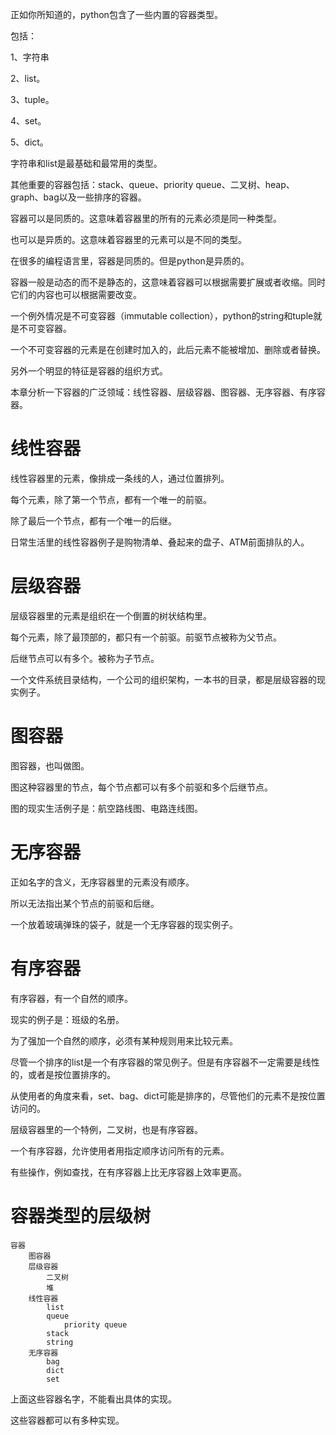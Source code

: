 正如你所知道的，python包含了一些内置的容器类型。

包括：

1、字符串

2、list。

3、tuple。

4、set。

5、dict。

字符串和list是最基础和最常用的类型。

其他重要的容器包括：stack、queue、priority queue、二叉树、heap、graph、bag以及一些排序的容器。



容器可以是同质的。这意味着容器里的所有的元素必须是同一种类型。

也可以是异质的。这意味着容器里的元素可以是不同的类型。



在很多的编程语言里，容器是同质的。但是python是异质的。



容器一般是动态的而不是静态的，这意味着容器可以根据需要扩展或者收缩。同时它们的内容也可以根据需要改变。

一个例外情况是不可变容器（immutable collection），python的string和tuple就是不可变容器。

一个不可变容器的元素是在创建时加入的，此后元素不能被增加、删除或者替换。

另外一个明显的特征是容器的组织方式。

本章分析一下容器的广泛领域：线性容器、层级容器、图容器、无序容器、有序容器。



# 线性容器

线性容器里的元素，像排成一条线的人，通过位置排列。

每个元素，除了第一个节点，都有一个唯一的前驱。

除了最后一个节点，都有一个唯一的后继。

日常生活里的线性容器例子是购物清单、叠起来的盘子、ATM前面排队的人。

# 层级容器

层级容器里的元素是组织在一个倒置的树状结构里。

每个元素，除了最顶部的，都只有一个前驱。前驱节点被称为父节点。

后继节点可以有多个。被称为子节点。

一个文件系统目录结构，一个公司的组织架构，一本书的目录，都是层级容器的现实例子。

# 图容器

图容器，也叫做图。

图这种容器里的节点，每个节点都可以有多个前驱和多个后继节点。

图的现实生活例子是：航空路线图、电路连线图。

# 无序容器

正如名字的含义，无序容器里的元素没有顺序。

所以无法指出某个节点的前驱和后继。

一个放着玻璃弹珠的袋子，就是一个无序容器的现实例子。

# 有序容器

有序容器，有一个自然的顺序。

现实的例子是：班级的名册。

为了强加一个自然的顺序，必须有某种规则用来比较元素。

尽管一个排序的list是一个有序容器的常见例子。但是有序容器不一定需要是线性的，或者是按位置排序的。

从使用者的角度来看，set、bag、dict可能是排序的，尽管他们的元素不是按位置访问的。

层级容器里的一个特例，二叉树，也是有序容器。

一个有序容器，允许使用者用指定顺序访问所有的元素。

有些操作，例如查找，在有序容器上比无序容器上效率更高。

# 容器类型的层级树

```
容器
	图容器
	层级容器
		二叉树
		堆
	线性容器
		list
		queue
			priority queue
		stack
		string
	无序容器
		bag
		dict
		set
```

上面这些容器名字，不能看出具体的实现。

这些容器都可以有多种实现。

